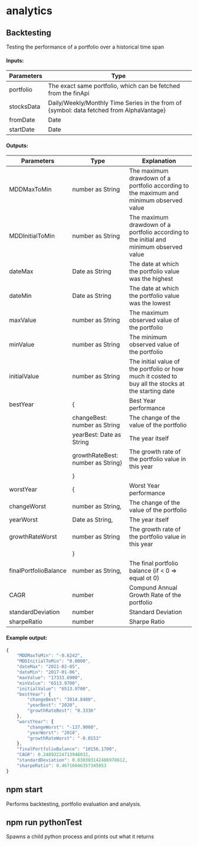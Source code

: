 # analytics

## Backtesting

Testing the performance of a portfolio over a historical time span

#### Inputs:

| Parameters | Type                                                                                     |
| ---------- | ---------------------------------------------------------------------------------------- |
| portfolio  | The exact same portfolio, which can be fetched from the finApi                           |
| stocksData | Daily/Weekly/Monthly Time Series in the from of {symbol: data fetched from AlphaVantage} |
| fromDate   | Date                                                                                     |
| startDate  | Date                                                                                     |

#### Outputs:

| Parameters            | Type                              | Explanation                                                                                         |
| --------------------- | --------------------------------- | --------------------------------------------------------------------------------------------------- |
| MDDMaxToMin           | number as String                  | The maximum drawdown of a portfolio according to the maximum and minimum observed value             |
| MDDInitialToMin       | number as String                  | The maximum drawdown of a portfolio according to the initial and minimum observed value             |
| dateMax               | Date as String                    | The date at which the portfolio value was the highest                                               |
| dateMin               | Date as String                    | The date at which the portfolio value was the lowest                                                |
| maxValue              | number as String                  | The maximum observed value of the portfolio                                                         |
| minValue              | number as String                  | The minimum observed value of the portfolio                                                         |
| initialValue          | number as String                  | The initial value of the portfolio or how much it costed to buy all the stocks at the starting date |
| bestYear              | {                                 | Best Year performance                                                                               |
|                       | changeBest: number as String      | The change of the value of the portfolio                                                            |
|                       | yearBest: Date as String          | The year itself                                                                                     |
|                       | growthRateBest: number as String} | The growth rate of the portfolio value in this year                                                 |
|                       | }                                 |                                                                                                     |
| worstYear             | {                                 | Worst Year performance                                                                              |
| changeWorst           | number as String,                 | The change of the value of the portfolio                                                            |
| yearWorst             | Date as String,                   | The year itself                                                                                     |
| growthRateWorst       | number as String                  | The growth rate of the portfolio value in this year                                                 |
|                       | }                                 |                                                                                                     |
| finalPortfolioBalance | number as String,                 | The final portfolio balance (if < 0 => equal ot 0)                                                  |
| CAGR                  | number                            | Compund Annual Growth Rate of the portfolio                                                         |
| standardDeviation     | number                            | Standard Deviation                                                                                  |
| sharpeRatio           | number                            | Sharpe Ratio                                                                                        |

#### Example output:

```javascript
{
    "MDDMaxToMin": "-0.6242",
    "MDDInitialToMin": "0.0000",
    "dateMax": "2021-02-05",
    "dateMin": "2017-01-06",
    "maxValue": "17333.6900",
    "minValue": "6513.9700",
    "initialValue": "6513.9700",
    "bestYear": {
        "changeBest": "3914.8400",
        "yearBest": "2020",
        "growthRateBest": "0.3336"
    },
    "worstYear": {
        "changeWorst": "-137.9000",
        "yearWorst": "2018",
        "growthRateWorst": "-0.0153"
    },
    "finalPortfolioBalance": "10156.1700",
    "CAGR": 0.24892224713946032,
    "standardDeviation": 0.030303142486978612,
    "sharpeRatio": 0.46716646357345853
}
```

## npm start

Performs backtesting, portfolio evaluation and analysis.

## npm run pythonTest

Spawns a child python process and prints out what it returns
